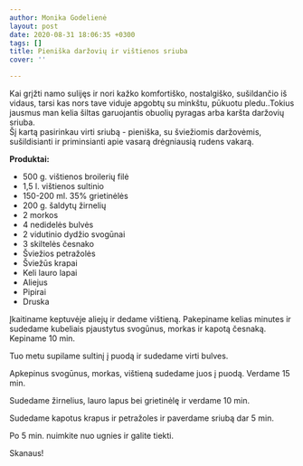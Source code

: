 ```yaml
---
author: Monika Godelienė
layout: post
date: 2020-08-31 18:06:35 +0300
tags: []
title: Pieniška daržovių ir vištienos sriuba
cover: ''

---
```

Kai grįžti namo sulijęs ir nori kažko komfortiško, nostalgiško, sušildančio iš vidaus, tarsi kas nors tave viduje apgobtų su minkštu, pūkuotu pledu..Tokius jausmus man kelia šiltas garuojantis obuolių pyragas arba karšta daržovių sriuba.   
Šį kartą pasirinkau virti sriubą - pieniška, su šviežiomis daržovėmis, sušildisianti ir priminsianti apie vasarą drėgniausią rudens vakarą.  
  
**Produktai:**

* 500 g. vištienos broilerių filė
* 1,5 l.  vištienos sultinio
* 150-200 ml. 35% grietinėlės
* 200 g. šaldytų žirnelių
* 2 morkos
* 4 nedidelės bulvės
* 2 vidutinio dydžio svogūnai
* 3 skiltelės česnako
* Šviežios petražolės
* Šviežūs krapai
* Keli lauro lapai
* Aliejus
* Pipirai
* Druska

Įkaitiname keptuvėje aliejų ir dedame vištieną. Pakepiname kelias minutes ir sudedame kubeliais pjaustytus svogūnus, morkas ir kapotą česnaką. Kepiname 10 min. 

Tuo metu supilame sultinį į puodą ir sudedame virti bulves.

Apkepinus svogūnus, morkas, vištieną sudedame juos į puodą. Verdame 15 min.

Sudedame žirnelius, lauro lapus bei grietinėlę ir verdame 10 min.

Sudedame kapotus krapus ir petražoles ir paverdame sriubą dar 5 min. 

Po 5 min. nuimkite nuo ugnies ir galite tiekti.

Skanaus!